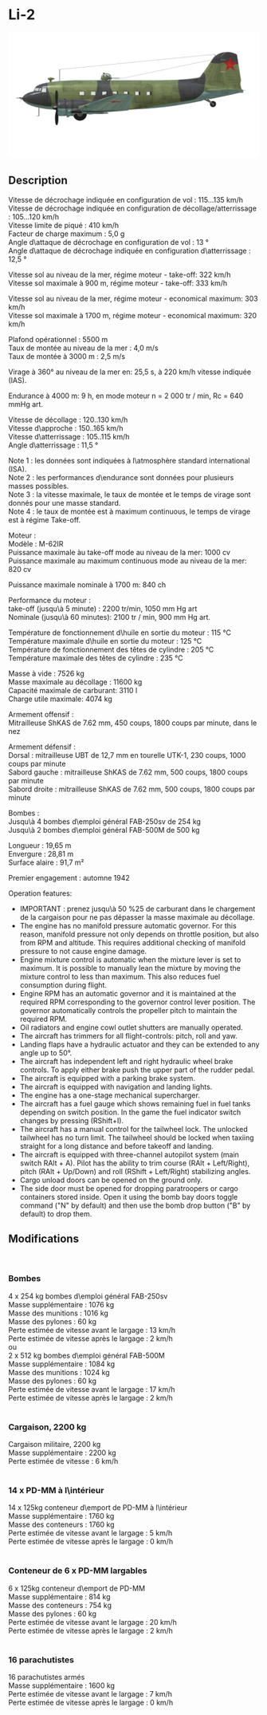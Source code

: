# Li-2  
  
![li2](../images/li2.png)  
  
## Description  
  
Vitesse de décrochage indiquée en configuration de vol : 115...135 km/h  
Vitesse de décrochage indiquée en configuration de décollage/atterrissage : 105...120 km/h  
Vitesse limite de piqué : 410 km/h  
Facteur de charge maximum : 5,0 g  
Angle d\attaque de décrochage en configuration de vol : 13 °  
Angle d\attaque de décrochage indiquée en configuration d\atterrissage : 12,5 °  
  
Vitesse sol au niveau de la mer, régime moteur - take-off: 322 km/h  
Vitesse sol maximale à 900 m, régime moteur - take-off: 333 km/h  
  
Vitesse sol au niveau de la mer, régime moteur - economical maximum: 303 km/h  
Vitesse sol maximale à 1700 m, régime moteur - economical maximum: 320 km/h  
  
Plafond opérationnel : 5500 m  
Taux de montée au niveau de la mer : 4,0 m/s  
Taux de montée à 3000 m : 2,5 m/s  
  
Virage à 360° au niveau de la mer en: 25,5 s, à 220 km/h vitesse indiquée (IAS).  
  
Endurance à 4000 m: 9 h, en mode moteur n = 2 000 tr / min, Rc = 640 mmHg art.  
  
Vitesse de décollage : 120..130 km/h  
Vitesse d\approche : 150..165 km/h  
Vitesse d\atterrissage : 105..115 km/h  
Angle d\atterrissage : 11,5 °  
  
Note 1 : les données sont indiquées à l\atmosphère standard international (ISA).  
Note 2 : les performances d\endurance sont données pour plusieurs masses possibles.  
Note 3 : la vitesse maximale, le taux de montée et le temps de virage sont donnés pour une masse standard.  
Note 4 : le taux de montée est à maximum continuous, le temps de virage est à régime Take-off.  
  
Moteur :  
Modèle : M-62IR  
Puissance maximale àu take-off mode au niveau de la mer: 1000 cv  
Puissance maximale au maximum continuous mode au niveau de la mer: 820 cv  
  
Puissance maximale nominale à 1700 m: 840 ch  
  
Performance du moteur :  
take-off (jusqu\à 5 minute) : 2200 tr/min, 1050 mm Hg art  
Nominale (jusqu\à 60 minutes): 2100 tr / min, 900 mm Hg art.  
  
Température de fonctionnement d\huile en sortie du moteur : 115 °C  
Température maximale d\huile en sortie du moteur : 125 °C  
Température de fonctionnement des têtes de cylindre : 205 °C  
Température maximale des têtes de cylindre : 235 °C  
  
Masse à vide : 7526 kg  
Masse maximale au décollage : 11600 kg  
Capacité maximale de carburant: 3110 l  
Charge utile maximale: 4074 kg  
  
Armement offensif :  
Mitrailleuse ShKAS de 7.62 mm, 450 coups, 1800 coups par minute, dans le nez  
  
Armement défensif :  
Dorsal : mitrailleuse UBT de 12,7 mm en tourelle UTK-1, 230 coups, 1000 coups par minute  
Sabord gauche : mitrailleuse ShKAS de 7.62 mm, 500 coups, 1800 coups par minute  
Sabord droite : mitrailleuse ShKAS de 7.62 mm, 500 coups, 1800 coups par minute  
  
Bombes :  
Jusqu\à 4 bombes d\emploi général FAB-250sv de 254 kg  
Jusqu\à 2 bombes d\emploi général FAB-500M de 500 kg  
  
Longueur : 19,65 m  
Envergure : 28,81 m  
Surface alaire : 91,7 m²  
  
Premier engagement : automne 1942  
  
Operation features:  
- IMPORTANT : prenez jusqu\à 50 %25 de carburant dans le chargement de la cargaison pour ne pas dépasser la masse maximale au décollage.  
- The engine has no manifold pressure automatic governor. For this reason, manifold pressure not only depends on throttle position, but also from RPM and altitude. This requires additional checking of manifold pressure to not cause engine damage.  
- Engine mixture control is automatic when the mixture lever is set to maximum. It is possible to manually lean the mixture by moving the mixture control to less than maximum. This also reduces fuel consumption during flight.  
- Engine RPM has an automatic governor and it is maintained at the required RPM corresponding to the governor control lever position. The governor automatically controls the propeller pitch to maintain the required RPM.  
- Oil radiators and engine cowl outlet shutters are manually operated.  
- The aircraft has trimmers for all flight-controls: pitch, roll and yaw.  
- Landing flaps have a hydraulic actuator and they can be extended to any angle up to 50°.  
- The aircraft has independent left and right hydraulic wheel brake controls. To apply either brake push the upper part of the rudder pedal.  
- The aircraft is equipped with a parking brake system.  
- The aircraft is equipped with navigation and landing lights.  
- The engine has a one-stage mechanical supercharger.  
- The aircraft has a fuel gauge which shows remaining fuel in fuel tanks depending on switch position. In the game the fuel indicator switch changes by pressing (RShift+I).  
- The aircraft has a manual control for the tailwheel lock. The unlocked tailwheel has no turn limit. The tailwheel should be locked when taxiing straight for a long distance and before takeoff and landing.  
- The aircraft is equipped with three-channel autopilot system (main switch RAlt + A). Pilot has the ability to trim course (RAlt + Left/Right), pitch (RAlt + Up/Down) and roll (RShift + Left/Right) stabilizing angles.  
- Cargo unload doors can be opened on the ground only.  
- The side door must be opened for dropping paratroopers or cargo containers stored inside. Open it using the bomb bay doors toggle command ("N" by default) and then use the bomb drop button ("B" by default) to drop them.  
  
## Modifications  
  ﻿
  
### Bombes  
  
4 x 254 kg bombes d\emploi général FAB-250sv  
Masse supplémentaire : 1076 kg  
Masse des munitions : 1016 kg  
Masse des pylones : 60 kg  
Perte estimée de vitesse avant le largage : 13 km/h  
Perte estimée de vitesse après le largage : 2 km/h  
ou  
2 x 512 kg bombes d\emploi général FAB-500M  
Masse supplémentaire : 1084 kg  
Masse des munitions : 1024 kg  
Masse des pylones : 60 kg  
Perte estimée de vitesse avant le largage : 17 km/h  
Perte estimée de vitesse après le largage : 2 km/h  
  ﻿
  
### Cargaison, 2200 kg  
  
Cargaison militaire, 2200 kg  
Masse supplémentaire : 2200 kg  
Perte estimée de vitesse : 6 km/h  
  ﻿
  
### 14 x PD-MM à l\intérieur  
  
14 x 125kg conteneur d\emport de PD-MM à l\intérieur  
Masse supplémentaire : 1760 kg  
Masse des conteneurs : 1760 kg  
Perte estimée de vitesse avant le largage : 5 km/h  
Perte estimée de vitesse après le largage : 0 km/h  
  ﻿
  
### Conteneur de 6 x PD-MM largables  
  
6 x 125kg conteneur d\emport de PD-MM  
Masse supplémentaire : 814 kg  
Masse des conteneurs : 754 kg  
Masse des pylones : 60 kg  
Perte estimée de vitesse avant le largage : 20 km/h  
Perte estimée de vitesse après le largage : 2 km/h  
  ﻿
  
### 16 parachutistes  
  
16 parachutistes armés  
Masse supplémentaire : 1600 kg  
Perte estimée de vitesse avant le largage : 7 km/h  
Perte estimée de vitesse après le largage : 0 km/h  